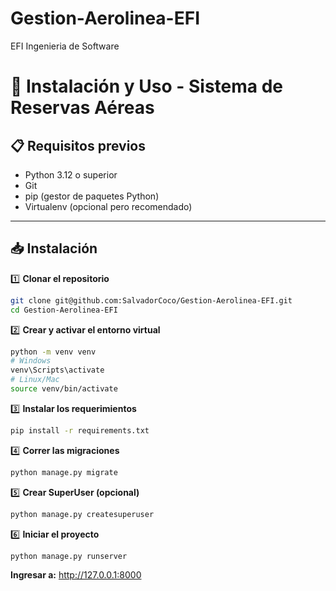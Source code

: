 # Gestion-Aerolinea-EFI
EFI Ingenieria de Software

# 🚀 Instalación y Uso - Sistema de Reservas Aéreas

## 📋 Requisitos previos
- Python 3.12 o superior
- Git
- pip (gestor de paquetes Python)
- Virtualenv (opcional pero recomendado)

---

## 📥 Instalación

1️⃣ **Clonar el repositorio**
```bash
git clone git@github.com:SalvadorCoco/Gestion-Aerolinea-EFI.git
cd Gestion-Aerolinea-EFI
```

2️⃣ **Crear y activar el entorno virtual**
```bash
python -m venv venv
# Windows
venv\Scripts\activate
# Linux/Mac
source venv/bin/activate
```

3️⃣ **Instalar los requerimientos**
```bash
pip install -r requirements.txt
```

4️⃣ **Correr las migraciones**
```bash
python manage.py migrate
```

5️⃣ **Crear SuperUser (opcional)**
```bash
python manage.py createsuperuser
```

6️⃣ **Iniciar el proyecto**
```bash
python manage.py runserver
```

**Ingresar a:**
http://127.0.0.1:8000
